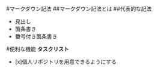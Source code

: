 #マークダウン記法
##マークダウン記法とは
##代表的な記法
* 見出し
* 箇条書き
* 番号付き箇条書き

#便利な機能
**タスクリスト**

- [x]個人リポジトリを用意できるようにする
